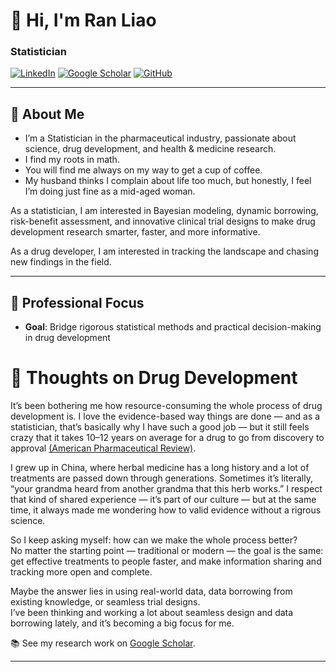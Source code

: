 # 👋 Hi, I'm **Ran Liao**  
### Statistician

[![LinkedIn](https://img.shields.io/badge/LinkedIn-0077B5?logo=linkedin&logoColor=white)](https://www.linkedin.com/in/ran-liao-7b629298/)
[![Google Scholar](https://img.shields.io/badge/Google_Scholar-4285F4?logo=google-scholar&logoColor=white)](https://scholar.google.com/citations?user=0c3orOgAAAAJ&hl=en)
[![GitHub](https://img.shields.io/badge/GitHub-181717?logo=github&logoColor=white)](https://github.com/topran)

---

## 🌱 About Me  
- I’m a Statistician in the pharmaceutical industry, passionate about science, drug development, and health & medicine research.  
- I find my roots in math.
- You will find me always on my way to get a cup of coffee.
- My husband thinks I complain about life too much, but honestly, I feel I’m doing just fine as a mid-aged woman. 


As a statistician, I am interested in Bayesian modeling, dynamic borrowing, risk-benefit assessment,  and innovative clinical trial designs to make drug development research smarter, faster, and more informative.  

As a drug developer, I am interested in tracking the landscape and chasing new findings in the field.

---

## 🔬 Professional Focus  
- **Goal**: Bridge rigorous statistical methods and practical decision-making in drug development

# 💭 Thoughts on Drug Development

It’s been bothering me how resource-consuming the whole process of drug development is. I love the evidence-based way things are done — and as a statistician, that’s basically why I have such a good job — but it still feels crazy that it takes 10–12 years on average for a drug to go from discovery to approval [(American Pharmaceutical Review)](https://www.americanpharmaceuticalreview.com/Featured-Articles/594397-The-Lifecycle-from-Drug-Development-Through-Approval-Processes/#:~:text=The%20average%20lifecycle%20of%20drug,about%2010%20to%2012%20years.).

I grew up in China, where herbal medicine has a long history and a lot of treatments are passed down through generations. Sometimes it’s literally, “your grandma heard from another grandma that this herb works.” I respect that kind of shared experience — it’s part of our culture — but at the same time, it always made me wondering how to valid evidence without a rigrous science.

So I keep asking myself: how can we make the whole process better?  
No matter the starting point — traditional or modern — the goal is the same:  
get effective treatments to people faster, and make information sharing and tracking more open and complete.

Maybe the answer lies in using real-world data, data borrowing from existing knowledge, or seamless trial designs.  
I’ve been thinking and working a lot about seamless design and data borrowing lately, and it’s becoming a big focus for me.  


📚 See my research work on [Google Scholar](https://scholar.google.com/citations?user=0c3orOgAAAAJ&hl=en).

---

